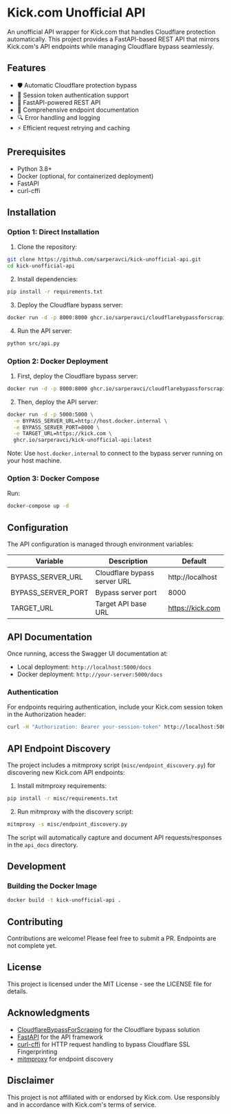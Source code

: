 # Kick.com Unofficial API

An unofficial API wrapper for Kick.com that handles Cloudflare protection automatically. This project provides a FastAPI-based REST API that mirrors Kick.com's API endpoints while managing Cloudflare bypass seamlessly.

## Features

- 🛡️ Automatic Cloudflare protection bypass
- 🔄 Session token authentication support
- 🚀 FastAPI-powered REST API
- 📝 Comprehensive endpoint documentation
- 🔍 Error handling and logging
- ⚡ Efficient request retrying and caching

## Prerequisites

- Python 3.8+
- Docker (optional, for containerized deployment)
- FastAPI
- curl-cffi

## Installation

### Option 1: Direct Installation

1. Clone the repository:
```bash
git clone https://github.com/sarperavci/kick-unofficial-api.git
cd kick-unofficial-api
```

2. Install dependencies:
```bash
pip install -r requirements.txt
```

3. Deploy the Cloudflare bypass server:
```bash
docker run -d -p 8000:8000 ghcr.io/sarperavci/cloudflarebypassforscraping:latest
```

4. Run the API server:
```bash
python src/api.py
```

### Option 2: Docker Deployment

1. First, deploy the Cloudflare bypass server:
```bash
docker run -d -p 8000:8000 ghcr.io/sarperavci/cloudflarebypassforscraping:latest
```

2. Then, deploy the API server:
```bash
docker run -d -p 5000:5000 \
  -e BYPASS_SERVER_URL=http://host.docker.internal \
  -e BYPASS_SERVER_PORT=8000 \
  -e TARGET_URL=https://kick.com \
  ghcr.io/sarperavci/kick-unofficial-api:latest
```

Note: Use `host.docker.internal` to connect to the bypass server running on your host machine.

### Option 3: Docker Compose

Run:
```bash
docker-compose up -d
```

## Configuration

The API configuration is managed through environment variables:

| Variable | Description | Default |
|----------|-------------|---------|
| BYPASS_SERVER_URL | Cloudflare bypass server URL | http://localhost |
| BYPASS_SERVER_PORT | Bypass server port | 8000 |
| TARGET_URL | Target API base URL | https://kick.com |

## API Documentation

Once running, access the Swagger UI documentation at:
- Local deployment: `http://localhost:5000/docs`
- Docker deployment: `http://your-server:5000/docs`

### Authentication

For endpoints requiring authentication, include your Kick.com session token in the Authorization header:
```bash
curl -H "Authorization: Bearer your-session-token" http://localhost:5000/api/v2/...
```

## API Endpoint Discovery

The project includes a mitmproxy script (`misc/endpoint_discovery.py`) for discovering new Kick.com API endpoints:

1. Install mitmproxy requirements:
```bash
pip install -r misc/requirements.txt
```

2. Run mitmproxy with the discovery script:
```bash
mitmproxy -s misc/endpoint_discovery.py
```

The script will automatically capture and document API requests/responses in the `api_docs` directory.

## Development

### Building the Docker Image

```bash
docker build -t kick-unofficial-api .
```

## Contributing

Contributions are welcome! Please feel free to submit a PR. Endpoints are not complete yet.

## License

This project is licensed under the MIT License - see the LICENSE file for details.

## Acknowledgments

- [CloudflareBypassForScraping](https://github.com/sarperavci/CloudflareBypassForScraping/) for the Cloudflare bypass solution
- [FastAPI](https://fastapi.tiangolo.com/) for the API framework
- [curl-cffi](https://github.com/yifeikong/curl-cffi) for HTTP request handling to bypass Cloudflare SSL Fingerprinting
- [mitmproxy](https://mitmproxy.org/) for endpoint discovery

## Disclaimer

This project is not affiliated with or endorsed by Kick.com. Use responsibly and in accordance with Kick.com's terms of service.
